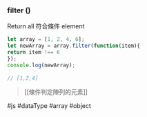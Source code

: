 ### filter ()
Return all 符合條件 element
```js
let array = [1, 2, 4, 6];  
let newArray = array.filter(function(item){  
return item !== 6
});  
console.log(newArray);  
  
// [1,2,4]
```

>[[條件判定陣列的元素]]

#js #dataType #array #object 